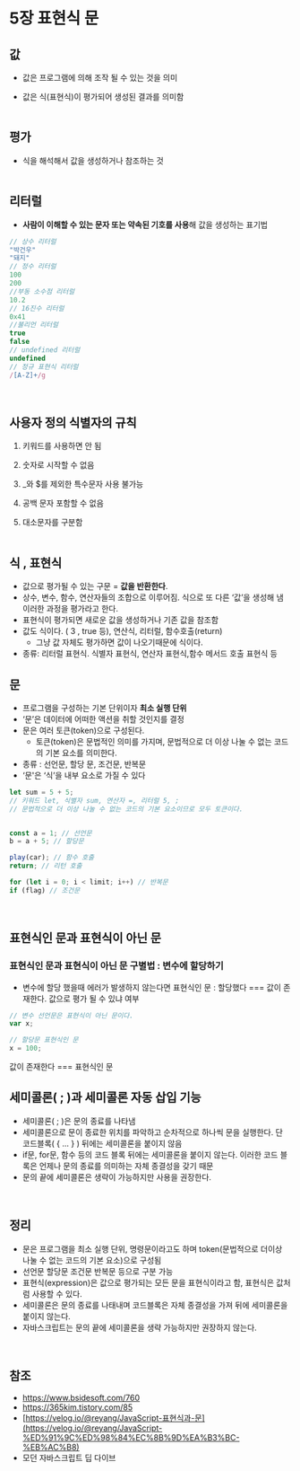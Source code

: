 # 5장 표현식 문

## 값

- 값은 프로그램에 의해 조작 될 수 있는 것을 의미

- 값은 식(표현식)이 평가되어 생성된 결과를 의미함  
  <br>

## 평가

- 식을 해석해서 값을 생성하거나 참조하는 것  
  <br>

## 리터럴

- **사람이 이해할 수 있는 문자 또는 약속된 기호를 사용**해 값을 생성하는 표기법

```jsx
// 상수 리터럴
"박건우"
"돼지"
// 정수 리터럴
100
200
//부동 소수점 리터럴
10.2
// 16진수 리터럴
0x41
//불리언 리터럴
true
false
// undefined 리터럴
undefined
// 정규 표현식 리터럴
/[A-Z]+/g
```

<br>

## 사용자 정의 식별자의 규칙

1. 키워드를 사용하면 안 됨

2. 숫자로 시작할 수 없음

3. \_와 $를 제외한 특수문자 사용 불가능

4. 공백 문자 포함할 수 없음

5. 대소문자를 구분함  
   <br>

## 식 , 표현식

- 값으로 평가될 수 있는 구문 = **값을 반환한다**.
- 상수, 변수, 함수, 연산자들의 조합으로 이루어짐. 식으로 또 다른 ‘값’을 생성해 냄 이러한 과정을 평가라고 한다.
- 표현식이 평가되면 새로운 값을 생성하거나 기존 값을 참조함
- 값도 식이다. ( 3 , true 등), 연산식, 리터럴, 함수호출(return)
  - 그냥 값 자체도 평가하면 값이 나오기때문에 식이다.
- 종류: 리터럴 표현식. 식별자 표현식, 연산자 표현식,함수 메서드 호출 표현식 등
  <br>

## 문

- 프로그램을 구성하는 기본 단위이자 **최소 실행 단위**
- ‘문’은 데이터에 어떠한 액션을 취할 것인지를 결정
- 문은 여러 토큰(token)으로 구성된다.
  - 토큰(token)은 문법적인 의미를 가지며, 문법적으로 더 이상 나눌 수 없는 코드의 기본 요소를 의미한다.
- 종류 : 선언문, 할당 문, 조건문, 반복문
- ‘문'은 ‘식’을 내부 요소로 가질 수 있다

```jsx
let sum = 5 + 5;
// 키워드 let, 식별자 sum, 연산자 =, 리터럴 5, ;
// 문법적으로 더 이상 나눌 수 없는 코드의 기본 요소이므로 모두 토큰이다.
```

```jsx

const a = 1; // 선언문
b = a + 5; // 할당문

play(car); // 함수 호출
return; // 리턴 호출

for (let i = 0; i < limit; i++) // 반복문
if (flag) // 조건문
```
<br>

## 표현식인 문과 표현식이 아닌 문

### 표현식인 문과 표현식이 아닌 문 구별법 : 변수에 할당하기

- 변수에 할당 했을때 에러가 발생하지 않는다면 표현식인 문 : 할당했다 === 값이 존재한다. 값으로 평가 될 수 있냐 여부

```jsx　
// 변수 선언문은 표현식이 아닌 문이다.
var x;　

// 할당문 표현식인 문
x = 100;
```

값이 존재한다 === 표현식인 문
<br>

## 세미콜론( ; )과 세미콜론 자동 삽입 기능
- 세미콜론( ; )은 문의 종료를 나타냄
- 세미콜론으로 문이 종료한 위치를 파악하고 순차적으로 하나씩 문을 실행한다. 단 코드블록( { ... } ) 뒤에는 세미콜론을 붙이지 않음
- if문, for문, 함수 등의 코드 블록 뒤에는 세미콜론을 붙이지 않는다. 이러한 코드 블록은 언제나 문의 종료를 의미하는 자체 종결성을 갖기 때문
- 문의 끝에 세미콜론은 생략이 가능하지만 사용을 권장한다.
<br>

## 정리
- 문은 프로그램을 최소 실행 단위, 명령문이라고도 하며 token(문법적으로 더이상 나눌 수 없는 코드의 기본 요소)으로 구성됨
- 선언문 할당문 조건문 반복문 등으로 구분 가능
- 표현식(expression)은 값으로 평가되는 모든 문을 표현식이라고 함, 표현식은 값처럼 사용할 수 있다.
- 세미콜론은 문의 종료를 나태내며 코드블록은 자체 종결성을 가져 뒤에 세미콜론을 붙이지 않는다.
- 자바스크립트는 문의 끝에 세미콜론을 생략 가능하지만 권장하지 않는다.
<br>

## 참조

- https://www.bsidesoft.com/760
- https://365kim.tistory.com/85
- [https://velog.io/@reyang/JavaScript-표현식과-문](https://velog.io/@reyang/JavaScript-%ED%91%9C%ED%98%84%EC%8B%9D%EA%B3%BC-%EB%AC%B8)
- 모던 자바스크립트 딥 다이브
